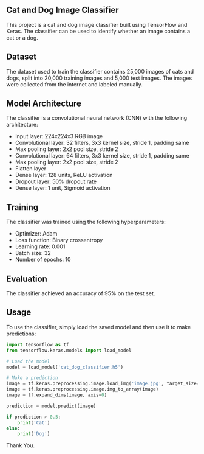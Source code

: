 ## **Cat and Dog Image Classifier**

This project is a cat and dog image classifier built using TensorFlow and Keras. The classifier can be used to identify whether an image contains a cat or a dog.

## Dataset

The dataset used to train the classifier contains 25,000 images of cats and dogs, split into 20,000 training images and 5,000 test images. The images were collected from the internet and labeled manually.

## Model Architecture

The classifier is a convolutional neural network (CNN) with the following architecture:

* Input layer: 224x224x3 RGB image
* Convolutional layer: 32 filters, 3x3 kernel size, stride 1, padding same
* Max pooling layer: 2x2 pool size, stride 2
* Convolutional layer: 64 filters, 3x3 kernel size, stride 1, padding same
* Max pooling layer: 2x2 pool size, stride 2
* Flatten layer
* Dense layer: 128 units, ReLU activation
* Dropout layer: 50% dropout rate
* Dense layer: 1 unit, Sigmoid activation

## Training

The classifier was trained using the following hyperparameters:

* Optimizer: Adam
* Loss function: Binary crossentropy
* Learning rate: 0.001
* Batch size: 32
* Number of epochs: 10

## Evaluation

The classifier achieved an accuracy of 95% on the test set.

## Usage

To use the classifier, simply load the saved model and then use it to make predictions:

```python
import tensorflow as tf
from tensorflow.keras.models import load_model

# Load the model
model = load_model('cat_dog_classifier.h5')

# Make a prediction
image = tf.keras.preprocessing.image.load_img('image.jpg', target_size=(224, 224))
image = tf.keras.preprocessing.image.img_to_array(image)
image = tf.expand_dims(image, axis=0)

prediction = model.predict(image)

if prediction > 0.5:
    print('Cat')
else:
    print('Dog')
```

Thank You.
